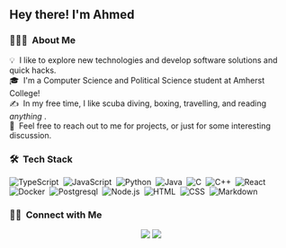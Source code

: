 <div align="center">
</div>

<h2>Hey there! I'm Ahmed</h2>


<!-- ## 👋 &nbsp;Hey there! I'm Ahmed -->

### 👨🏻‍💻 &nbsp;About Me

💡 &nbsp;I like to explore new technologies and develop software solutions and quick hacks.\
🎓 &nbsp;I'm a Computer Science and Political Science student at Amherst College!\
✍️ &nbsp;In my free time, I like scuba diving, boxing, travelling, and reading _anything_ .\
💬 &nbsp;Feel free to reach out to me for projects, or just for some interesting discussion.


### 🛠 &nbsp;Tech Stack

![TypeScript](https://img.shields.io/badge/-TypeScript-05122A?style=flat&logo=typescript)&nbsp;
![JavaScript](https://img.shields.io/badge/-JavaScript-05122A?style=flat&logo=javascript)&nbsp;
![Python](https://img.shields.io/badge/-Python-05122A?style=flat&logo=python)&nbsp;
![Java](https://img.shields.io/badge/-Java-05122A?style=flat&logo=Java&logoColor=FFA518)&nbsp;
![C](https://img.shields.io/badge/-Lang-05122A?style=flat&logo=C&logoColor=A8B9CC)&nbsp;
![C++](https://img.shields.io/badge/-C++-05122A?style=flat&logo=C%2B%2B&logoColor=00599C)&nbsp;
![React](https://img.shields.io/badge/-React-05122A?style=flat&logo=react)&nbsp;
![Docker](https://img.shields.io/badge/-Docker-05122A?style=flat&logo=docker)&nbsp;
![Postgresql](https://img.shields.io/badge/-Postgresql-05122A?style=flat&logo=postgresql)&nbsp;
![Node.js](https://img.shields.io/badge/-Node.js-05122A?style=flat&logo=node.js)&nbsp;
![HTML](https://img.shields.io/badge/-HTML-05122A?style=flat&logo=HTML5)&nbsp;
![CSS](https://img.shields.io/badge/-CSS-05122A?style=flat&logo=CSS3&logoColor=1572B6)&nbsp;
![Markdown](https://img.shields.io/badge/-Markdown-05122A?style=flat&logo=markdown)&nbsp;



### 🤝🏻 &nbsp;Connect with Me

<p align="center">
<a href="https://www.linkedin.com/in/ahmed-k-aly/"><img src="https://img.shields.io/badge/-Ahmed%20Aly-0077B5?style=flat&logo=Linkedin&logoColor=white"/></a>
  <a href="mailto:aaly24@amherst.edu"><img src="https://img.shields.io/badge/%20Email-red?style=flat&logo=gmail&logoColor=white"/></a>
</p>
